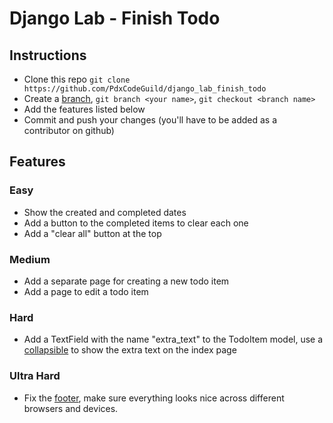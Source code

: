 
# Django Lab - Finish Todo

## Instructions

- Clone this repo `git clone https://github.com/PdxCodeGuild/django_lab_finish_todo`
- Create a [branch](https://git-scm.com/book/en/v2/Git-Branching-Basic-Branching-and-Merging), `git branch <your name>`, `git checkout <branch name>`
- Add the features listed below
- Commit and push your changes (you'll have to be added as a contributor on github)

## Features

### Easy

- Show the created and completed dates
- Add a button to the completed items to clear each one
- Add a "clear all" button at the top

### Medium

- Add a separate page for creating a new todo item
- Add a page to edit a todo item

### Hard

- Add a TextField with the name "extra_text" to the TodoItem model, use a [collapsible](https://materializecss.com/collapsible.html) to show the extra text on the index page

### Ultra Hard

- Fix the [footer](https://materializecss.com/footer.html), make sure everything looks nice across different browsers and devices.


